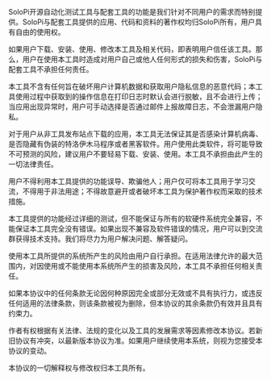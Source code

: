 SoloPi开源自动化测试工具与配套工具的功能是我们针对不同用户的需求而特别提供。SoloPi与配套工具提供的应用、代码和资料的著作权均归SoloPi所有，用户具有自由的使用权。

如果用户下载、安装、使用、修改本工具及相关代码，即表明用户信任该工具。那么，用户在使用本工具时造成对用户自己或他人任何形式的损失和伤害，SoloPi与配套工具不承担任何责任。

本工具不含有任何旨在破坏用户计算机数据和获取用户隐私信息的恶意代码；本工具使用过程中获取到的操作信息在打印日志时默认会进行脱敏，且不会进行上传；当应用出现异常时，用户可手动选择是否通过邮件上报故障日志，不会泄漏用户隐私。

对于用户从非工具发布站点下载的应用，本工具无法保证其是否感染计算机病毒、是否隐藏有伪装的特洛伊木马程序或者黑客软件。用户使用此类软件，将可能导致不可预测的风险，建议用户不要轻易下载、安装、使用。本工具不承担由此产生的一切法律责任。

用户不得利用本工具提供的功能误导、欺骗他人；用户仅可将本工具用于学习交流，不得用于非法用途；不得故意避开或者破坏本工具为保护著作权而采取的技术措施。

本工具提供的功能经过详细的测试，但不能保证与所有的软硬件系统完全兼容，不能保证本工具完全没有错误。如果出现不兼容及软件错误的情况，用户可以到交流群获得技术支持。我们将尽力为用户解决问题、解答疑问。

使用本工具所提供的系统所产生的风险由用户自行承担。在适用法律允许的最大范围内，对因使用或不能使用本系统所产生的损害及风险，本工具不承担任何相关责任。

如果本协议中的任何条款无论因何种原因完全或部分无效或不具有执行力，或违反任何适用的法律条款，则该条款被视为删除，但本协议的其余条款仍有效并且具有约束力。

作者有权根据有关法律、法规的变化以及工具的发展需求等因素修改本协议。若新旧协议有冲突，以最新版本协议为准。如果用户继续使用本系统，则视为您接受本协议的变动。

本协议的一切解释权与修改权归本工具所有。